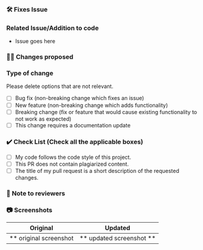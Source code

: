 ### 🛠️ Fixes Issue

<!-- Example: Fixes #31 -->

### Related Issue/Addition to code
- Issue goes here

### 👨‍💻 Changes proposed

<!-- List all the proposed changes in your PR -->

### Type of change

Please delete options that are not relevant.

- [ ] Bug fix (non-breaking change which fixes an issue)
- [ ] New feature (non-breaking change which adds functionality)
- [ ] Breaking change (fix or feature that would cause existing functionality to not work as expected)
- [ ] This change requires a documentation update

### ✔️ Check List (Check all the applicable boxes) <!-- Follow the below conventions to check the box -->

<!-- Mark all the applicable boxes. To mark the box as done follow the following conventions -->

- [ ] My code follows the code style of this project.
- [ ] This PR does not contain plagiarized content.
- [ ] The title of my pull request is a short description of the requested changes.

### 📄 Note to reviewers


### 📷 Screenshots

Original | Updated
:----------------------:|:-----------:
** original screenshot  | ** updated screenshot **
